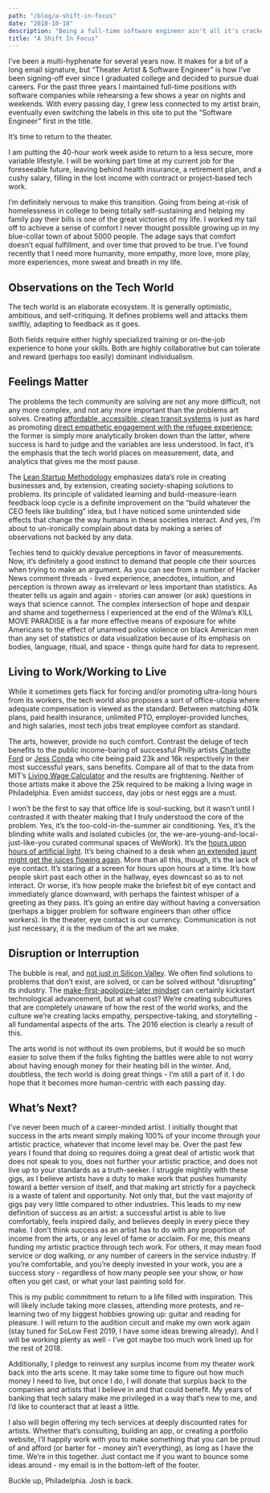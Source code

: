 ```yaml
---
path: "/blog/a-shift-in-focus"
date: "2018-10-18"
description: "Being a full-time software engineer ain't all it's cracked up to be. Seeking balance, I'm placing theater on equal footing with technology."
title: "A Shift In Focus"
---
```

I’ve been a multi-hyphenate for several years now. It makes for a bit of a long email signature, but “Theater Artist & Software Engineer” is how I’ve been signing-off ever since I graduated college and decided to pursue dual careers. For the past three years I maintained full-time positions with software companies while rehearsing a few shows a year on nights and weekends. With every passing day, I grew less connected to my artist brain, eventually even switching the labels in this site to put the “Software Engineer” first in the title.

It’s time to return to the theater.

I am putting the 40-hour work week aside to return to a less secure, more variable lifestyle. I will be working part time at my current job for the foreseeable future, leaving behind health insurance, a retirement plan, and a cushy salary, filling in the lost income with contract or project-based tech work.

I’m definitely nervous to make this transition. Going from being at-risk of homelessness in college to being totally self-sustaining and helping my family pay their bills is one of the great victories of my life. I worked my tail off to achieve a sense of comfort I never thought possible growing up in my blue-collar town of about 5000 people. The adage says that comfort doesn’t equal fulfillment, and over time that proved to be true. I’ve found recently that I need more humanity, more empathy, more love, more play, more experiences, more sweat and breath in my life.

## Observations on the Tech World

The tech world is an elaborate ecosystem. It is generally optimistic, ambitious, and self-critiquing. It defines problems well and attacks them swiftly, adapting to feedback as it goes.

Both fields require either highly specialized training or on-the-job experience to hone your skills. Both are highly collaborative but can tolerate and reward (perhaps too easily) dominant individualism.

## Feelings Matter

The problems the tech community are solving are not any more difficult, not any more complex, and not any more important than the problems art solves. Creating [affordable, accessible, clean transit systems](https://www.bird.co/) is just as hard as promoting [direct empathetic engagement with the refugee experience](https://fringearts.com/event/ear-whispered-works-by-tania-el-khoury/); the former is simply more analytically broken down than the latter, where success is hard to judge and the variables are less understood. In fact, it’s the emphasis that the tech world places on measurement, data, and analytics that gives me the most pause.

The [Lean Startup Methodology](http://theleanstartup.com/principles) emphasizes data’s role in creating businesses and, by extension, creating society-shaping solutions to problems. Its principle of validated learning and build-measure-learn feedback loop cycle is a definite improvement on the “build whatever the CEO feels like building” idea, but I have noticed some unintended side effects that change the way humans in these societies interact. And yes, I’m about to un-ironically complain about data by making a series of observations not backed by any data.

Techies tend to quickly devalue perceptions in favor of measurements. Now, it’s definitely a good instinct to demand that people cite their sources when trying to make an argument. As you can see from a number of Hacker News comment threads - lived experience, anecdotes, intuition, and perception is thrown away as irrelevant or less important than statistics. As theater tells us again and again - stories can answer (or ask) questions in ways that science cannot. The complex intersection of hope and despair and shame and togetherness I experienced at the end of the Wilma’s KILL MOVE PARADISE is a far more effective means of exposure for white Americans to the effect of unarmed police violence on black American men than any set of statistics or data visualization because of its emphasis on bodies, language, ritual, and space - things quite hard for data to represent.

## Living to Work/Working to Live

While it sometimes gets flack for forcing and/or promoting ultra-long hours from its workers, the tech world also proposes a sort of office-utopia where adequate compensation is viewed as the standard. Between matching 401k plans, paid health insurance, unlimited PTO, employer-provided lunches, and high salaries, most tech jobs treat employee comfort as standard.

The arts, however, provide no such comfort. Contrast the deluge of tech benefits to the public income-baring of successful Philly artists [Charlotte Ford](https://fringearts.com/2014/05/20/the-untenable-career-of-a-successful-philadelphia-theater-artist-interview-with-charlotte-ford/) or [Jess Conda](https://www.phillymag.com/news/2018/04/18/tax-day-actress-exposes-income/) who cite being paid 23k and 16k respectively in their most successful years, sans benefits. Compare all of that to the data from MIT’s [Living Wage Calculator](http://livingwage.mit.edu/metros/37980) and the results are frightening. Neither of those artists make it above the 25k required to be making a living wage in Philadelphia. Even amidst success, day jobs or nest eggs are a must.

I won’t be the first to say that office life is soul-sucking, but it wasn’t until I contrasted it with theater making that I truly understood the core of the problem. Yes, it’s the too-cold-in-the-summer air conditioning. Yes, it’s the blinding white walls and isolated cubicles (or, the we-are-young-and-local-just-like-you curated communal spaces of WeWork). It’s the [hours upon hours of artificial light](https://hbr.org/2018/09/the-1-office-perk-natural-light). It’s being chained to a desk when [an extended jaunt might get the juices flowing again](https://well.blogs.nytimes.com/2014/04/30/want-to-be-more-creative-take-a-walk/). More than all this, though, it’s the lack of eye contact. It’s staring at a screen for hours upon hours at a time. It’s how people skirt past each other in the hallway, eyes downcast so as to not interact. Or worse, it’s how people make the briefest bit of eye contact and immediately glance downward, with perhaps the faintest whisper of a greeting as they pass. It’s going an entire day without having a conversation (perhaps a bigger problem for software engineers than other office workers). In the theater, eye contact is our currency. Communication is not just necessary, it is the medium of the art we make.

## Disruption or Interruption

The bubble is real, and [not just in Silicon Valley](https://www.ft.com/content/262e2b2c-d423-11e7-8c9a-d9c0a5c8d5c9). We often find solutions to problems that don’t exist, are solved, or can be solved without “disrupting” its industry. The [make-first-apologize-later mindset](https://www.theatlantic.com/technology/archive/2018/09/spacebees-swarm-unauthorized-satellite-launch/569395/) can certainly kickstart technological advancement, but at what cost? We’re creating subcultures that are completely unaware of how the rest of the world works, and the culture we’re creating lacks empathy, perspective-taking, and storytelling - all fundamental aspects of the arts. The 2016 election is clearly a result of this.

The arts world is not without its own problems, but it would be so much easier to solve them if the folks fighting the battles were able to not worry about having enough money for their heating bill in the winter. And, doubtless, the tech world is doing great things - I’m still a part of it. I do hope that it becomes more human-centric with each passing day.

## What’s Next?

I’ve never been much of a career-minded artist. I initially thought that success in the arts meant simply making 100% of your income through your artistic practice, whatever that income level may be. Over the past few years I found that doing so requires doing a great deal of artistic work that does not speak to you, does not further your artistic practice, and does not live up to your standards as a truth-seeker. I struggle mightily with these gigs, as I believe artists have a duty to make work that pushes humanity toward a better version of itself, and that making art strictly for a paycheck is a waste of talent and opportunity. Not only that, but the vast majority of gigs pay very little compared to other industries. This leads to my new definition of success as an artist: a successful artist is able to live comfortably, feels inspired daily, and believes deeply in every piece they make. I don’t think success as an artist has to do with any proportion of income from the arts, or any level of fame or acclaim. For me, this means funding my artistic practice through tech work. For others, it may mean food service or dog walking, or any number of careers in the service industry. If you’re comfortable, and you’re deeply invested in your work, you are a success story - regardless of how many people see your show, or how often you get cast, or what your last painting sold for.

This is my public commitment to return to a life filled with inspiration. This will likely include taking more classes, attending more protests, and re-learning two of my biggest hobbies growing up: guitar and reading for pleasure. I will return to the audition circuit and make my own work again (stay tuned for SoLow Fest 2019, I have some ideas brewing already). And I will be working plenty as well - I’ve got maybe too much work lined up for the rest of 2018.

Additionally, I pledge to reinvest any surplus income from my theater work back into the arts scene. It may take some time to figure out how much money I need to live, but once I do, I will donate that surplus back to the companies and artists that I believe in and that could benefit. My years of banking that tech salary make me privileged in a way that’s new to me, and I’d like to counteract that at least a little.

I also will begin offering my tech services at deeply discounted rates for artists. Whether that’s consulting, building an app, or creating a portfolio website, I’ll happily work with you to make something that you can be proud of and afford (or barter for - money ain’t everything), as long as I have the time. We’re in this together. Just contact me if you want to bounce some ideas around - my email is in the bottom-left of the footer.

Buckle up, Philadelphia. Josh is back.